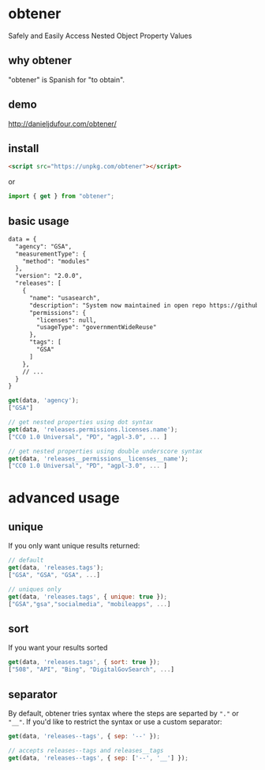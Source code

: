 # obtener
Safely and Easily Access Nested Object Property Values

## why obtener
"obtener" is Spanish for "to obtain".


## demo
http://danieljdufour.com/obtener/

## install
```html
<script src="https://unpkg.com/obtener"></script>
```
or
```js
import { get } from "obtener";
```

## basic usage
```html
data = {
  "agency": "GSA",
  "measurementType": {
    "method": "modules"
  },
  "version": "2.0.0",
  "releases": [
    {
      "name": "usasearch",
      "description": "System now maintained in open repo https://github.com/GSA/search-gov.",
      "permissions": {
        "licenses": null,
        "usageType": "governmentWideReuse"
      },
      "tags": [
        "GSA"
      ]
    },
    // ...
  }
}
```

```js
get(data, 'agency');
["GSA"]

// get nested properties using dot syntax
get(data, 'releases.permissions.licenses.name');
["CC0 1.0 Universal", "PD", "agpl-3.0", ... ]

// get nested properties using double underscore syntax
get(data, 'releases__permissions__licenses__name');
["CC0 1.0 Universal", "PD", "agpl-3.0", ... ]
```

# advanced usage
## unique
If you only want unique results returned:
```js
// default
get(data, 'releases.tags');
["GSA", "GSA", "GSA", ...]

// uniques only
get(data, 'releases.tags', { unique: true });
["GSA","gsa","socialmedia", "mobileapps", ...]
```

## sort
If you want your results sorted
```js
get(data, 'releases.tags', { sort: true });
["508", "API", "Bing", "DigitalGovSearch", ...]
```

## separator
By default, obtener tries syntax where the steps are separted by 
`"."` or `"__"`.  If you'd like to restrict the syntax or use a custom separator:
```js
get(data, 'releases--tags', { sep: '--' });

// accepts releases--tags and releases__tags
get(data, 'releases--tags', { sep: ['--', '__'] });
```
